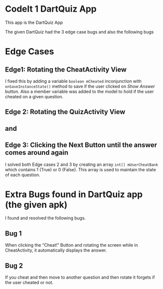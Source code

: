 # CodeIt 1  DartQuiz App


This app is the DartQuiz App

The given DartQuiz had the 3 edge case bugs and also the following bugs


# Edge Cases

## Edge1: Rotating the CheatActivity View

I fixed this by adding a variable ``boolean mCheated`` inconjunction with ``onSaveInstanceState()`` method to save if the user clicked on *Show Answer* button.  Also a member variable was added to the model to hold if the user cheated on a given question.

## Edge 2: Rotating the QuizActivity View
## and
## Edge 3: Clicking the Next Button until the answer comes around again 
I solved both Edge cases 2 and 3 by creating an array  ``int[] mUserCheatBank`` which contains 1 (True) or 0 (False). This array is used to maintain the state of each question.


# Extra Bugs found in DartQuiz app (the given apk)

I found and resolved the following bugs.

## Bug 1
When clicking the “Cheat!” Button and rotating the screen while in CheatActivity, it automatically displays the answer.

## Bug 2
If you cheat and then move to another question and then rotate it forgets if the user cheated or not.

